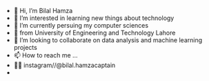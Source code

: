 - 👋 Hi, I’m Bilal Hamza
- 👀 I’m interested in learning new things about technology
- 🌱 I’m currently persuing my computer sciences 
- 🌼 from University of Engineering and Technology Lahore
- 💞️ I’m looking to collaborate on data analysis and machine learning projects
- 📫 How to reach me ...
- 🤙🏻 instagram//@bilal.hamzacaptain
- 

<!---
BilalHamzaCaptain/BilalHamzaCaptain is a ✨ special ✨ repository because its `README.md` (this file) appears on your GitHub profile.
You can click the Preview link to take a look at your changes.
--->
